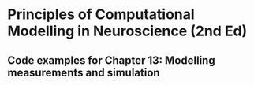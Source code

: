 # Principles of Computational Modelling in Neuroscience (2nd Ed)

## Code examples for Chapter 13: Modelling measurements and simulation
